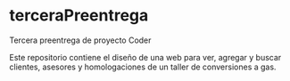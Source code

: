 # terceraPreentrega
Tercera preentrega de proyecto Coder

Este repositorio contiene el diseño de una web para ver, agregar y buscar clientes, asesores y homologaciones de un taller de conversiones a gas.